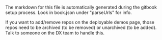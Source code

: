 The markdown for this file is automatically generated during the gitbook setup process. Look in book.json under "parseUrls" for info.

If you want to add/remove repos on the deployable demos page, those repos need to be archived (to be removed) or unarchived (to be added). Talk to someone on the DX team to handle this.
